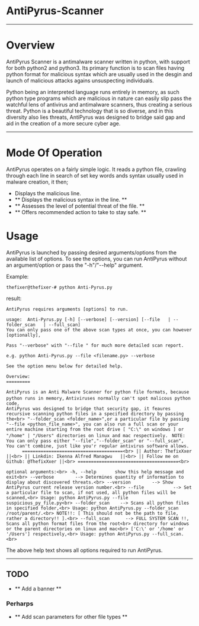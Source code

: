 # AntiPyrus-Scanner
***

# Overview

AntiPyrus Scanner is a antimalware scanner written in python, with support for both python2 and python3.
Its primary function is to scan files having python format for malicious syntax which are usually used in 
the desgin and launch of malicious attacks agains unsuspecting individuals.

Python being an interpreted language runs entirely in memory, as such python type programs which are malicious
in nature can easily slip pass the watchful lens of antivirus and antimalware scanners, thus creating a serious
threat. Python is a beautiful technology that is so diverse, and in this diversity also lies threats, AntiPyrus 
was designed to bridge said gap and aid in the creation of a more secure cyber age.

***

# Mode Of Operation

AntiPyrus operates on a fairly simple logic. It reads a python file, crawling through each line in search of set
key words ands syntax usually used in malware creation, it then;

* Displays the malicious line. <br>
* ** Displays the malicious syntax in the line. ** <br>
* ** Assesses the level of potential threat of the file. **<br>
* ** Offers recommended action to take to stay safe. **<br> 


# Usage

AntiPyrus is launched by passing desired arguments/options from the available list of options.
To see the options, you can run AntiPyrus without an argument/option or pass the "-h"/"--help"
argument.

Example:

`thefixer@thefixer-# python Anti-Pyrus.py`

result:

`AntiPyrus requires arguments [options] to run.`<br>

`usage:  Anti-Pyrus.py [-h] [--verbose] [--version]
              [--file   | --folder_scan   | --full_scan]`<br>
`You can only pass one of the above scan types at once, you can however [optionally],`<br>

`Pass "--verbose" with "--file " for much more detailed scan report.`<br>

`e.g. python Anti-Pyrus.py --file <filename.py> --verbose `<br>

`See the option menu below for detailed help.`<br>

`Overview:`<br>
`=========`<br>

`AntiPyrus is an Anti Malware Scanner for python file formats, because python runs in memory,` 
`Antiviruses normally can't spot malicous python code,`<br>
`AntiPyrus was designed to bridge that security gap, it feaures recursive scanning python files in a specified directory by passing the<br> "--folder_scan <folder_name>",or a particular file by passing "--file <python_file_name>", you can also run a full scan or your entire machine starting from the root drive [ "C:\" on windows ] or "/home" | "/Users" directories on linux and mac respectively.
`
`NOTE: You can only pass either "--file","--folder_scan" or "--full_scan", You can't combine, just like you'r regular antivirus software allows.`<br>
`       ======================================<br>
        || Author: ThefixXxer               ||<br>
        || Linkdin: Ikenna Alfred Managwu   ||<br>
        || Follow me on Github: @ThefixXxer ||<br>
        ======================================<br>
`

`optional arguments:<br>
  -h, --help       show this help message and exit<br>
  --verbose        --> Determines quantity of information to display about discovered threats.<br>
  --version        --> Show AntiPyrus current release version number.<br>
  --file           --> Set a particular file to scan, if not used, all python files will be scanned,<br>
                   Usage: python AntiPyrus.py --file suspicious_py_file.py<br>
  --folder_scan    --> Scans all python files in specified folder,<br>
                   Usage: python AntiPyrus.py --folder_scan /root/parent/.<br>
                   NOTE!!: [ This should not be the path to file, rather a directory!! ].<br>
  --full_scan      --> FULL SYSTEM SCAN !!, Scans all python format files from the root<br>
                   directory for windows or the parent directories on linux and mac<br>
                   ['C:\' or '/home' or '/Users'] respectively,<br>
                   Usage: python AntiPyrus.py --full_scan.<br>
`

The above help text shows all options required to run AntiPyrus.

***

## TODO
* ** Add a banner ** 

### Perharps
* ** Add scan parameters for other file types **
